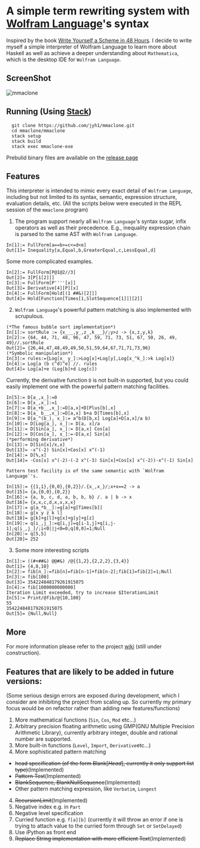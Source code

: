 # A simple term rewriting system with [Wolfram Language](https://www.wolfram.com/language/)'s syntax

Inspired by the book [Write Yourself a Scheme in 48 Hours](https://en.wikibooks.org/wiki/Write_Yourself_a_Scheme_in_48_Hours).
I decide to write myself a simple interpreter of Wolfram Language to learn more about Haskell as well as
achieve a deeper understanding about `Mathematica`, which is the desktop IDE for `Wolfram Language`.

## ScreenShot

![mmaclone](https://raw.githubusercontent.com/jyh1/mmaclone/master/demo.png)


## Running (Using [Stack](https://github.com/commercialhaskell/stack))
```
  git clone https://github.com/jyh1/mmaclone.git
  cd mmaclone/mmaclone
  stack setup
  stack build
  stack exec mmaclone-exe
```
Prebulid binary files are available on the [release page](https://github.com/jyh1/mmaclone/releases)

## Features
This interpreter is intended to mimic every exact detail of `Wolfram Language`, including but not limited to its syntax, semantic,
expression structure, evaluation details, etc. (All the scripts below were executed in the REPL session of the `mmaclone` program)

1. The program support nearly all `Wolfram Language`'s syntax sugar, infix operators as well as their precedence. E.g., inequality expression chain is parsed to the same AST with `Wolfram Language`.

  ```
  In[1]:= FullForm[a==b>=c<=d<e]
  Out[1]= Inequality[a,Equal,b,GreaterEqual,c,LessEqual,d]
  ```
  Some more complicated examples.
  ```
  In[2]:= FullForm[P@1@2//3]
  Out[2]= 3[P[1[2]]]
  In[3]:= FullForm[P''''[x]]
  Out[3]= Derivative[4][P][x]
  In[4]:= FullForm[Hold[(1 ##&)[2]]]
  Out[4]= Hold[Function[Times[1,SlotSequence[1]]][2]]
  ```
2. `Wolfram Language`'s powerful pattern matching is also implemented with scrupulous.

  ```
  (*The famous bubble sort implementation*)
  In[1]:= sortRule := {x___,y_,z_,k___}/;y>z -> {x,z,y,k}
  In[2]:= {64, 44, 71, 48, 96, 47, 59, 71, 73, 51, 67, 50, 26, 49, 49}//.sortRule
  Out[2]= {26,44,47,48,49,49,50,51,59,64,67,71,71,73,96}
  (*Symbolic manipulation*)
  In[3]:= rules:={Log[x_ y_]:>Log[x]+Log[y],Log[x_^k_]:>k Log[x]}
  In[4]:= Log[a (b c^d)^e] //. rules
  Out[4]= Log[a]+e (Log[b]+d Log[c])
  ```
  Currently, the derivative function `D` is not built-in supported, but you could easily implement one with the powerful pattern matching facilities.
  ```
  In[5]:= D[a_,x_]:=0
  In[6]:= D[x_,x_]:=1
  In[7]:= D[a_+b__,x_]:=D[a,x]+D[Plus[b],x]
  In[8]:= D[a_ b__,x_]:=D[a,x] b+a D[Times[b],x]
  In[9]:= D[a_^(b_), x_]:= a^b(D[b,x] Log[a]+D[a,x]/a b)
  In[10]:= D[Log[a_], x_]:= D[a, x]/a
  In[11]:= D[Sin[a_], x_]:= D[a,x] Cos[a]
  In[12]:= D[Cos[a_], x_]:=-D[a,x] Sin[a]
  (*performing derivative*)
  In[13]:= D[Sin[x]/x,x]
  Out[13]= -x^(-2) Sin[x]+Cos[x] x^(-1)
  In[14]:= D[%,x]
  Out[14]= -Cos[x] x^(-2)-(-2 x^(-3) Sin[x]+Cos[x] x^(-2))-x^(-1) Sin[x]
  ```
    Pattern test facility is of the same semantic with `Wolfram Language`'s.
  ```
  In[15]:= {{1,1},{0,0},{0,2}}/.{x_,x_}/;x+x==2 -> a
  Out[15]= {a,{0,0},{0,2}}
  In[16]:= {a, b, c, d, a, b, b, b} /. a | b -> x
  Out[16]= {x,x,c,d,x,x,x,x}
  In[17]:= g[a_*b__]:=g[a]+g[Times[b]]
  In[18]:= g[x y z k l]
  Out[18]= g[k]+g[l]+g[x]+g[y]+g[z]
  In[19]:= q[i_,j_]:=q[i,j]=q[i-1,j]+q[i,j-1];q[i_,j_]/;i<0||j<0=0;q[0,0]=1;Null
  In[20]:= q[5,5]
  Out[20]= 252
  ```
3. Some more interesting scripts

  ```
  In[1]:= ((#+##&) @@#&) /@{{1,2},{2,2,2},{3,4}}
  Out[1]= {4,8,10}
  In[2]:= fib[n_]:=fib[n]=fib[n-1]+fib[n-2];fib[1]=fib[2]=1;Null
  In[3]:= fib[100]
  Out[3]= 354224848179261915075
  In[4]:= fib[1000000000000]
  Iteration Limit exceeded, try to increase $IterationLimit
  In[5]:= Print/@fib/@{10,100}
  55
  354224848179261915075
  Out[5]= {Null,Null}
  ```

## More

For more information please refer to the project [wiki](https://github.com/jyh1/mmaclone/wiki) (still under construction).



## Features that are likely to be added in future versions:
(Some serious design errors are exposed during development, which I consider are inhibiting
  the project from scaling up. So currently my primary focus would be on refactor
  rather than adding new features/functions)

1. More mathematical functions (`Sin`, `Cos`, `Mod` etc...)
2. Arbitrary precision floating arithmetic using GMP(GNU Multiple Precision Arithmetic Library), currently arbitrary integer, double and rational number are supported.
2. More built-in functions (`Level`, `Import`, `Derivative`etc...)
3. More sophisticated pattern matching
  * ~~head specification (of the form Blank[*Head*], currently it only support list type)~~(Implemented)
  * ~~Pattern Test~~(Implemented)
  * ~~BlankSequence, BlankNullSequence~~(Implemented)
  * Other pattern matching expression, like `Verbatim`, `Longest`
4. ~~RecursionLimit~~(Implemented)
5. Negative index e.g. in `Part`
6. Negative level specification
7. Curried function e.g. `f[a][b]` (currently it will throw an error if one is trying to attach value to
  the curried form through `Set` or `SetDelayed`)
8. Use iPython as front end
9. ~~Replace String implementation with more efficient Text~~(Implemented)
